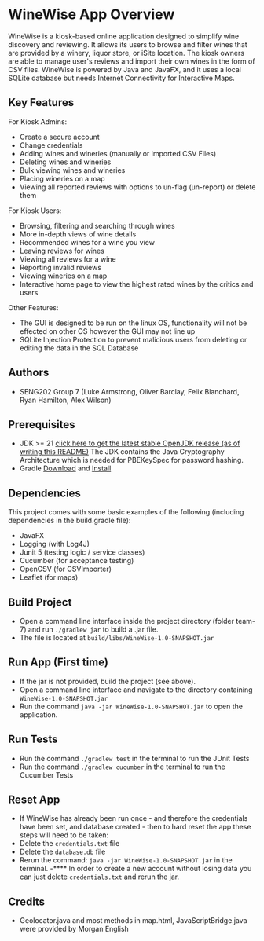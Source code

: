 # WineWise App Overview
WineWise is a kiosk-based online application designed to simplify wine discovery and reviewing. It allows its users to browse and filter wines that are provided by a winery, liquor store, or iSite location. The kiosk owners are able to manage user's reviews and import their own wines in the form of CSV files. WineWise is powered by Java and JavaFX, and it uses a local SQLite database but needs Internet Connectivity for Interactive Maps.

## Key Features
For Kiosk Admins:
- Create a secure account
- Change credentials
- Adding wines and wineries (manually or imported CSV Files)
- Deleting wines and wineries
- Bulk viewing wines and wineries
- Placing wineries on a map
- Viewing all reported reviews with options to un-flag (un-report) or delete them

For Kiosk Users:
- Browsing, filtering and searching through wines
- More in-depth views of wine details
- Recommended wines for a wine you view
- Leaving reviews for wines
- Viewing all reviews for a wine
- Reporting invalid reviews
- Viewing wineries on a map
- Interactive home page to view the highest rated wines by the critics and users


Other Features:
- The GUI is designed to be run on the linux OS, functionality will not be effected on other OS however the GUI may not line up
- SQLite Injection Protection to prevent malicious users from deleting or editing the data in the SQL Database


## Authors
- SENG202 Group 7 (Luke Armstrong, Oliver Barclay, Felix Blanchard, Ryan Hamilton, Alex Wilson)

## Prerequisites
- JDK >= 21 [click here to get the latest stable OpenJDK release (as of writing this README)](https://jdk.java.net/18/) The JDK contains the Java Cryptography Architecture which is needed for PBEKeySpec for password hashing.
- Gradle [Download](https://gradle.org/releases/) and [Install](https://gradle.org/install/)

## Dependencies
This project comes with some basic examples of the following (including dependencies in the build.gradle file):
- JavaFX
- Logging (with Log4J)
- Junit 5 (testing logic / service classes)
- Cucumber (for acceptance testing)
- OpenCSV (for CSVImporter)
- Leaflet (for maps)

## Build Project 
- Open a command line interface inside the project directory (folder team-7) and run `./gradlew jar` to build a .jar file. 
- The file is located at `build/libs/WineWise-1.0-SNAPSHOT.jar`

## Run App (First time)
- If the jar is not provided, build the project (see above). 
- Open a command line interface and navigate to the directory containing `WineWise-1.0-SNAPSHOT.jar`
- Run the command `java -jar WineWise-1.0-SNAPSHOT.jar` to open the application.

## Run Tests
- Run the command `./gradlew test` in the terminal to run the JUnit Tests
- Run the command `./gradlew cucumber` in the terminal to run the Cucumber Tests

## Reset App
- If WineWise has already been run once - and therefore the credentials have been set, and database created - then to hard reset the app these steps will need to be taken:
- Delete the `credentials.txt` file
- Delete the `database.db` file
- Rerun the command: `java -jar WineWise-1.0-SNAPSHOT.jar` in the terminal.
-**** In order to create a new account without losing data you can just delete `credentials.txt` and rerun the jar.

## Credits
- Geolocator.java and most methods in map.html, JavaScriptBridge.java were provided by Morgan English